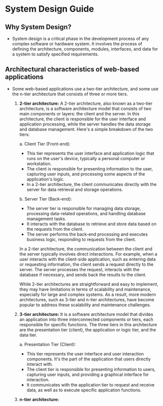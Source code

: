 # **System Design Guide**

## Why System Design?

- System design is a critical phase in the development process of any complex software or hardware system. It involves the process of defining the architecture, components, modules, interfaces, and data for a system to satisfy specified requirements.

## Architectural characteristics of web-based applications

- Some web-based applications use a two-tier architecture, and some use the n-tier architecture that consists of three or more tiers.

  1. **2-tier architecture:** A 2-tier architecture, also known as a two-tier architecture, is a software architecture model that consists of two main components or layers: the client and the server. In this architecture, the client is responsible for the user interface and application processing, while the server handles the data storage and database management. Here's a simple breakdown of the two tiers:

     a. Client Tier (Front-end):

     - This tier represents the user interface and application logic that runs on the user's device, typically a personal computer or workstation.
     - The client is responsible for presenting information to the user, capturing user inputs, and processing some aspects of the application's logic.
     - In a 2-tier architecture, the client communicates directly with the server for data retrieval and storage operations.

     b. Server Tier (Back-end):

     - The server tier is responsible for managing data storage, processing data-related operations, and handling database management tasks.
     - It interacts with the database to retrieve and store data based on the requests from the client.
     - The server performs the back-end processing and executes business logic, responding to requests from the client.

     In a 2-tier architecture, the communication between the client and the server typically involves direct interactions. For example, when a user interacts with the client-side application, such as entering data or requesting information, the client sends a request directly to the server. The server processes the request, interacts with the database if necessary, and sends back the results to the client.

     While 2-tier architectures are straightforward and easy to implement, they may have limitations in terms of scalability and maintenance, especially for large and complex systems. As a result, more modern architectures, such as 3-tier and n-tier architectures, have become popular to address these scalability and maintenance challenges.

  2. **3-tier architecture:** It is a software architecture model that divides an application into three interconnected components or tiers, each responsible for specific functions. The three tiers in this architecture are the presentation tier (client), the application or logic tier, and the data tier.

     a. Presentation Tier (Client):

     - This tier represents the user interface and user interaction components. It's the part of the application that users directly interact with.
     - The client tier is responsible for presenting information to users, capturing user inputs, and providing a graphical interface for interaction.
     - It communicates with the application tier to request and receive data, as well as to execute specific application functions.

  3. **n-tier architecture:**
